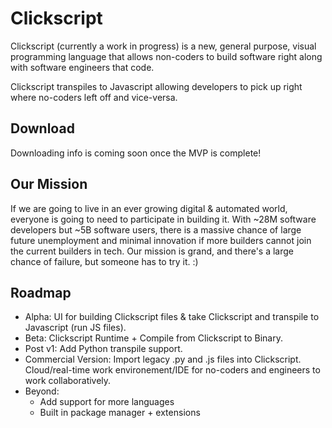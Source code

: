 # Clickscript

Clickscript (currently a work in progress) is a new, general purpose, visual programming language that allows non-coders to build software right along with software engineers that code.

Clickscript transpiles to Javascript allowing developers to pick up right where no-coders left off and vice-versa.

## Download

Downloading info is coming soon once the MVP is complete!

## Our Mission

If we are going to live in an ever growing digital & automated world, everyone is going to need to participate in building it. With ~28M software developers but ~5B software users, there is a massive chance of large future unemployment and minimal innovation if more builders cannot join the current builders in tech. Our mission is grand, and there's a large chance of failure, but someone has to try it. :) 

## Roadmap
- Alpha: UI for building Clickscript files & take Clickscript and transpile to Javascript (run JS files).
- Beta: Clickscript Runtime + Compile from Clickscript to Binary.
- Post v1: Add Python transpile support.
- Commercial Version: Import legacy .py and .js files into Clickscript. Cloud/real-time work environement/IDE for no-coders and engineers to work collaboratively.
- Beyond: 
    * Add support for more languages
    * Built in package manager + extensions
    